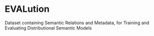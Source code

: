 # EVALution
Dataset containing Semantic Relations and Metadata, for Training and Evaluating Distributional Semantic Models
